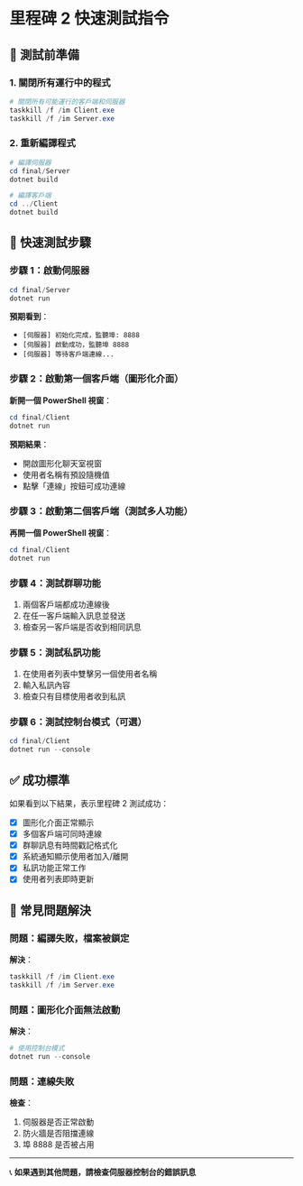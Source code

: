 # 里程碑 2 快速測試指令

## 📝 測試前準備

### 1. 關閉所有運行中的程式
```powershell
# 關閉所有可能運行的客戶端和伺服器
taskkill /f /im Client.exe
taskkill /f /im Server.exe
```

### 2. 重新編譯程式
```powershell
# 編譯伺服器
cd final/Server
dotnet build

# 編譯客戶端
cd ../Client
dotnet build
```

## 🚀 快速測試步驟

### 步驟 1：啟動伺服器
```powershell
cd final/Server
dotnet run
```
**預期看到**：
- `[伺服器] 初始化完成，監聽埠: 8888`
- `[伺服器] 啟動成功，監聽埠 8888`
- `[伺服器] 等待客戶端連線...`

### 步驟 2：啟動第一個客戶端（圖形化介面）
**新開一個 PowerShell 視窗**：
```powershell
cd final/Client
dotnet run
```
**預期結果**：
- 開啟圖形化聊天室視窗
- 使用者名稱有預設隨機值
- 點擊「連線」按鈕可成功連線

### 步驟 3：啟動第二個客戶端（測試多人功能）
**再開一個 PowerShell 視窗**：
```powershell
cd final/Client
dotnet run
```

### 步驟 4：測試群聊功能
1. 兩個客戶端都成功連線後
2. 在任一客戶端輸入訊息並發送
3. 檢查另一客戶端是否收到相同訊息

### 步驟 5：測試私訊功能
1. 在使用者列表中雙擊另一個使用者名稱
2. 輸入私訊內容
3. 檢查只有目標使用者收到私訊

### 步驟 6：測試控制台模式（可選）
```powershell
cd final/Client
dotnet run --console
```

## ✅ 成功標準

如果看到以下結果，表示里程碑 2 測試成功：
- [x] 圖形化介面正常顯示
- [x] 多個客戶端可同時連線
- [x] 群聊訊息有時間戳記格式化
- [x] 系統通知顯示使用者加入/離開
- [x] 私訊功能正常工作
- [x] 使用者列表即時更新

## 🔧 常見問題解決

### 問題：編譯失敗，檔案被鎖定
**解決**：
```powershell
taskkill /f /im Client.exe
taskkill /f /im Server.exe
```

### 問題：圖形化介面無法啟動
**解決**：
```powershell
# 使用控制台模式
dotnet run --console
```

### 問題：連線失敗
**檢查**：
1. 伺服器是否正常啟動
2. 防火牆是否阻擋連線
3. 埠 8888 是否被占用

---

📞 **如果遇到其他問題，請檢查伺服器控制台的錯誤訊息** 